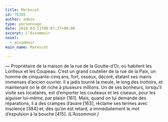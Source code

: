 ```yaml
---
title: Marescot
id: 76385
author: admin
type: personnage
date: 2010-03-11T08:07:37+00:00
excerpt: L’Assommoir
novel:
  - assommoir
main_name: Marescot

---
```

— Propriétaire de la maison de la rue de la Goutte-d’Or, où habitent les Lorilleux et les Coupeau. C’est un grand coutelier de la rue de la Paix, un homme de cinquante-cinq ans, fort, osseux, décoré, étalant ses mains immenses d’ancien ouvrier. Il a jadis tourné la meule, le long des trottoirs, et maintenant on le dit riche à plusieurs millions. Un de ses bonheurs, lorsqu’il visite ses locataires, est d’emporter les couteaux et les ciseaux, pour les aiguiser lui-même, par plaisir [161]. Mais, quand on lui demande des réparations, il a des crampes d’avare [163], réclame ses termes avec insolence [384] et, dès qu’on est retard, a immédiatement le mot d’expulsion à la bouche [415]. _(L’Assommoir.)_